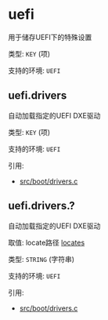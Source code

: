 # uefi

用于储存UEFI下的特殊设置

类型: `KEY` (项)

支持的环境: `UEFI`

## uefi.drivers

自动加载指定的UEFI DXE驱动

类型: `KEY` (项)

支持的环境: `UEFI`

引用:
 - [src/boot/drivers.c](../../../src/boot/drivers.c)

## uefi.drivers.?

自动加载指定的UEFI DXE驱动

取值: locate路径 [locates](locates.md)

类型: `STRING` (字符串)

支持的环境: `UEFI`

引用:
 - [src/boot/drivers.c](../../../src/boot/drivers.c)
